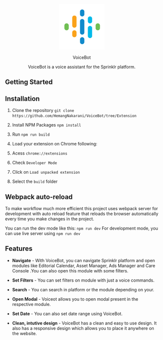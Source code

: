 <div align="center">
<img src="https://github.com/HemangNakarani/VoiceBot/blob/Extension/public/assets/icon.png" width="150">
<p align="center">VoiceBot</p>
<p align="center">
VoiceBot is a voice assistant for the Sprinklr platform. 
</p>
</div>

## Getting Started

## Installation

1. Clone the repository
   `git clone https://github.com/HemangNakarani/VoiceBot/tree/Extension`

2. Install NPM Packages
   `npm install`

3. Run `npm run build`

4. Load your extension on Chrome following:
5. Acess `chrome://extensions`
6. Check `Developer Mode`
7. Click on `Load unpacked extension`
8. Select the `build` folder

## Webpack auto-reload

To make workflow much more efficient this project uses webpack server for development with auto reload feature that reloads the browser automatically every time you make changes in the project.

You can run the dev mode like this:
`npm run dev`
For development mode, you can use live server using `npm run dev`

## Features

- **Navigate** - With VoiceBot, you can navigate Sprinklr platform and open modules like Editorial Calendar, Asset Manager, Ads Manager and Care Console .You can also open this module with some filters.

- **Set Filters** - You can set filters on module with just a voice commands.

- **Search** - You can search in platform or the module depending on your.

- **Open Modal** - Voiceot allows you to open modal present in the respective module.

- **Set Date** - You can also set date range using VoiceBot.

- **Clean, intutive design** - VoiceBot has a clean and easy to use design. It also has a responsive design which allows you to place it anywhere on the website.
